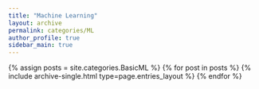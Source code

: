 ```yaml
---
title: "Machine Learning"
layout: archive
permalink: categories/ML
author_profile: true
sidebar_main: true
---
```



{% assign posts = site.categories.BasicML %}
{% for post in posts %} {% include archive-single.html type=page.entries_layout %} {% endfor %}
